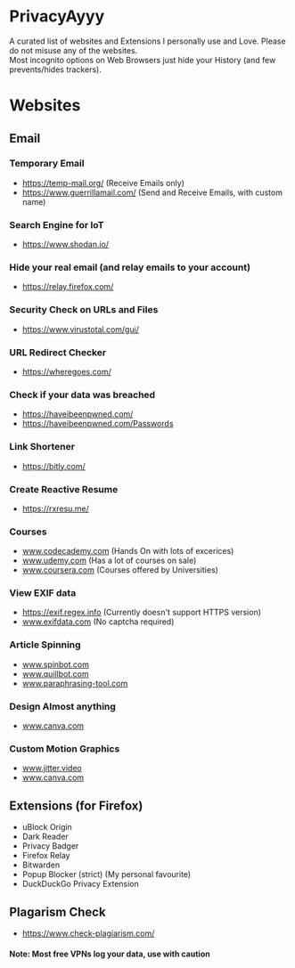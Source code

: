 # PrivacyAyyy
A curated list of websites and Extensions I personally use and Love. Please do not misuse any of the websites. </br>
Most incognito options on Web Browsers just hide your History (and few prevents/hides trackers). 

# Websites </br>
## Email
### Temporary Email </br>
- https://temp-mail.org/            (Receive Emails only)
- https://www.guerrillamail.com/    (Send and Receive Emails, with custom name)

### Search Engine for IoT
- https://www.shodan.io/
### Hide your real email (and relay emails to your account)
- https://relay.firefox.com/

### Security Check on URLs and Files </br>
- https://www.virustotal.com/gui/

### URL Redirect Checker
- https://wheregoes.com/

### Check if your data was breached
- https://haveibeenpwned.com/
- https://haveibeenpwned.com/Passwords

### Link Shortener 
- https://bitly.com/

### Create Reactive Resume
- https://rxresu.me/

### Courses
- www.codecademy.com (Hands On with lots of excerices)
- www.udemy.com (Has a lot of courses on sale)
- www.coursera.com (Courses offered by Universities)

### View EXIF data
- https://exif.regex.info (Currently doesn't support HTTPS version)
- www.exifdata.com (No captcha required)

### Article Spinning
- www.spinbot.com
- www.quillbot.com
- www.paraphrasing-tool.com

### Design Almost anything
- www.canva.com

### Custom Motion Graphics 
- www.jitter.video
- www.canva.com

## Extensions (for Firefox) </br>
- uBlock Origin
- Dark Reader 
- Privacy Badger
- Firefox Relay
- Bitwarden
- Popup Blocker (strict) (My personal favourite)
- DuckDuckGo Privacy Extension
## Plagarism Check
- https://www.check-plagiarism.com/
#### Note: Most free VPNs log your data, use with caution
